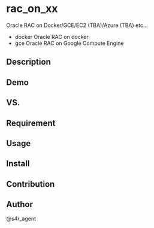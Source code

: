 rac_on_xx
====
Oracle RAC on Docker/GCE/EC2 (TBA)/Azure (TBA) etc...


- docker  Oracle RAC on docker 
- gce  Oracle RAC on Google Compute Engine

## Description

## Demo

## VS. 

## Requirement

## Usage

## Install

## Contribution

## Author
@s4r_agent
